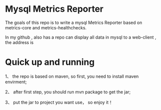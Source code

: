 # Mysql Metrics Reporter

The goals of this repo is to write a mysql Metrics Reporter based on metrics-core and metrics-healthchecks.

In my github , also has a repo can display all data in mysql to a web-client , the address is 

# Quick up and running

1、 the repo is based on maven, so first, you need to install maven envirment;

2、 after first step, you should run mvn package to get the jar;

3、 put the jar to project you want use， so enjoy it！
